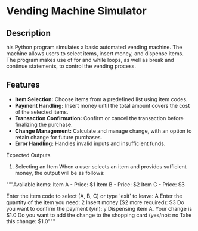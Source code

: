 # Vending Machine Simulator

## Description

his Python program simulates a basic automated vending machine. The machine allows users to select items, insert money, and dispense items. The program makes use of for and while loops, as well as break and continue statements, to control the vending process.

## Features

- **Item Selection:** Choose items from a predefined list using item codes.
- **Payment Handling:** Insert money until the total amount covers the cost of the selected items.
- **Transaction Confirmation:** Confirm or cancel the transaction before finalizing the purchase.
- **Change Management:** Calculate and manage change, with an option to retain change for future purchases.
- **Error Handling:** Handles invalid inputs and insufficient funds.

Expected Outputs
1. Selecting an Item
When a user selects an item and provides sufficient money, the output will be as follows:

"""Available items:
Item A - Price: $1
Item B - Price: $2
Item C - Price: $3

Enter the item code to select (A, B, C) or type 'exit' to leave: A
Enter the quantity of the item you need: 2
Insert money ($2 more required): $3
Do you want to confirm the payment (y/n): y
Dispensing item A. Your change is $1.0
Do you want to add the change to the shopping card (yes/no): no
Take this change: $1.0"""
